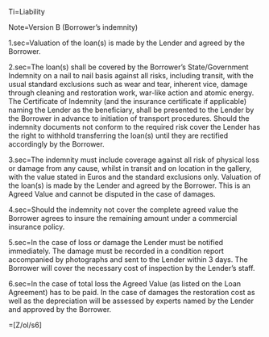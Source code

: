 Ti=Liability

Note=Version B (Borrower’s indemnity)

1.sec=Valuation of the loan(s) is made by the Lender and agreed by the Borrower.

2.sec=The loan(s) shall be covered by the Borrower’s State/Government Indemnity on a nail to nail basis against all risks, including transit, with the usual standard exclusions such as wear and tear, inherent vice, damage through cleaning and restoration work, war-like action and atomic energy. The Certificate of Indemnity (and the insurance certificate if applicable) naming the Lender as the beneficiary, shall be presented to the Lender by the Borrower in advance to initiation of transport procedures. Should the indemnity documents not conform to the required risk cover the Lender has the right to withhold transferring the loan(s) until they are rectified accordingly by the Borrower.

3.sec=The indemnity must include coverage against all risk of physical loss or damage from any cause, whilst in transit and on location in the gallery, with the value stated in Euros and the standard exclusions only. Valuation of the loan(s) is made by the Lender and agreed by the Borrower. This is an Agreed Value and cannot be disputed in the case of damages.

4.sec=Should the indemnity not cover the complete agreed value the Borrower agrees to insure the remaining amount under a commercial insurance policy.

5.sec=In the case of loss or damage the Lender must be notified immediately. The damage must be recorded in a condition report accompanied by photographs and sent to the Lender within 3 days. The Borrower will cover the necessary cost of inspection by the Lender’s staff.

6.sec=In the case of total loss the Agreed Value (as listed on the Loan Agreement) has to be paid. In the case of damages the restoration cost as well as the depreciation will be assessed by experts named by the Lender and approved by the Borrower. 

=[Z/ol/s6]
